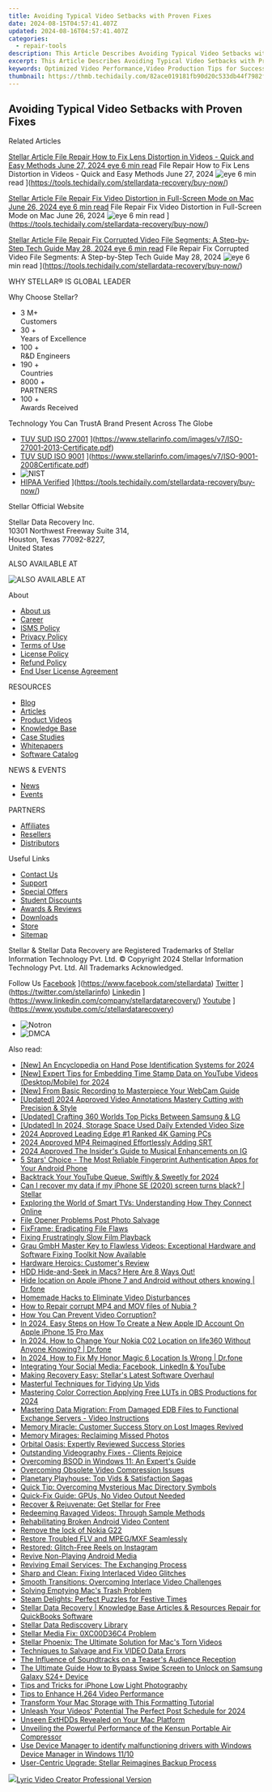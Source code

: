 ```yaml
---
title: Avoiding Typical Video Setbacks with Proven Fixes
date: 2024-08-15T04:57:41.407Z
updated: 2024-08-16T04:57:41.407Z
categories:
  - repair-tools
description: This Article Describes Avoiding Typical Video Setbacks with Proven Fixes
excerpt: This Article Describes Avoiding Typical Video Setbacks with Proven Fixes
keywords: Optimized Video Performance,Video Production Tips for Success,Enhancing Video Engagement Online,Proven Methods for Video Optimization,Avoiding Common Video Errors,Video SEO Strategies for Maximum Reach,Effective Fixes for Video Streaming Issues
thumbnail: https://thmb.techidaily.com/82ace019181fb90d20c533db44f7982f837c984d09bf52bb3d1445c9e89ae06d.jpg
---
```


## Avoiding Typical Video Setbacks with Proven Fixes

Related Articles

[Stellar Article File Repair  How to Fix Lens Distortion in Videos - Quick and Easy Methods June 27, 2024 eye 6 min read](https://www.stellarinfo.com/public/image/article/Quick-Ways-to-Fix-Video-Distortion-1618.jpg) File Repair  How to Fix Lens Distortion in Videos - Quick and Easy Methods June 27, 2024 ![eye](https://www.stellarinfo.com/public/newarticle/images/eye.png) 6 min read ](https://tools.techidaily.com/stellardata-recovery/buy-now/)

[Stellar Article File Repair  Fix Video Distortion in Full-Screen Mode on Mac June 26, 2024 eye 6 min read](https://www.stellarinfo.com/public/image/article/Quick-Ways-to-Fix-Video-Distortion-on-Mac-1617.jpg) File Repair  Fix Video Distortion in Full-Screen Mode on Mac June 26, 2024 ![eye](https://www.stellarinfo.com/public/newarticle/images/eye.png) 6 min read ](https://tools.techidaily.com/stellardata-recovery/buy-now/)

[Stellar Article File Repair  Fix Corrupted Video File Segments: A Step-by-Step Tech Guide May 28, 2024 eye 6 min read](https://www.stellarinfo.com/public/image/article/Fix-Corrupted-Video-File-Segments_A-Step-by-Step-Tech-Guide-1517.jpg) File Repair  Fix Corrupted Video File Segments: A Step-by-Step Tech Guide May 28, 2024 ![eye](https://www.stellarinfo.com/public/newarticle/images/eye.png) 6 min read ](https://tools.techidaily.com/stellardata-recovery/buy-now/)

 WHY STELLAR® IS GLOBAL LEADER

 Why Choose Stellar?

* 3  M+  
Customers
* 30 +  
Years of Excellence
* 100 +  
R&D Engineers
* 190 +  
Countries
* 8000 +  
PARTNERS
* 100 +  
Awards Received

 Technology You Can TrustA Brand Present Across The Globe

* [TUV SUD ISO 27001](https://www.stellarinfo.com/images/v7/tuv1.png) ](https://www.stellarinfo.com/images/v7/ISO-27001-2013-Certificate.pdf)
* [TUV SUD ISO 9001](https://www.stellarinfo.com/images/v7/tuv2.png) ](https://www.stellarinfo.com/images/v7/ISO-9001-2008Certificate.pdf)
* ![NIST](https://www.stellarinfo.com/images/v7/nist.png)
* [HIPAA Verified](https://www.stellarinfo.com/images/v7/hipa.png) ](https://tools.techidaily.com/stellardata-recovery/buy-now/)

 Stellar Official Website

 Stellar Data Recovery Inc.  
 10301 Northwest Freeway Suite 314,  
 Houston, Texas 77092-8227,  
 United States

 ALSO AVAILABLE AT

![ALSO AVAILABLE AT](https://www.stellarinfo.com/images/v7/Partners_logo_new.png)

 About

* [About us](https://tools.techidaily.com/stellardata-recovery/buy-now/)
* [Career](https://tools.techidaily.com/stellardata-recovery/buy-now/)
* [ISMS Policy](https://tools.techidaily.com/stellardata-recovery/buy-now/)
* [Privacy Policy](https://tools.techidaily.com/stellardata-recovery/buy-now/)
* [Terms of Use](https://tools.techidaily.com/stellardata-recovery/buy-now/)
* [License Policy](https://www.stellarinfo.com/software-licensing-usage.php)
* [Refund Policy](https://tools.techidaily.com/stellardata-recovery/buy-now/)
* [End User License Agreement](https://tools.techidaily.com/stellardata-recovery/buy-now/)

 RESOURCES

* [Blog](https://tools.techidaily.com/stellardata-recovery/buy-now/)
* [Articles](https://tools.techidaily.com/stellardata-recovery/buy-now/)
* [Product Videos](https://tools.techidaily.com/stellardata-recovery/buy-now/)
* [Knowledge Base](https://tools.techidaily.com/stellardata-recovery/buy-now/)
* [Case Studies](https://tools.techidaily.com/stellardata-recovery/buy-now/)
* [Whitepapers](https://tools.techidaily.com/stellardata-recovery/buy-now/)
* [Software Catalog](https://tools.techidaily.com/stellardata-recovery/buy-now/)

 NEWS & EVENTS

* [News](https://tools.techidaily.com/stellardata-recovery/buy-now/)
* [Events](https://www.stellarinfo.com/affiliate-summit/affiliate-summit.php)

 PARTNERS

* [Affiliates](https://tools.techidaily.com/stellardata-recovery/buy-now/)
* [Resellers](https://tools.techidaily.com/stellardata-recovery/buy-now/)
* [Distributors](https://tools.techidaily.com/stellardata-recovery/buy-now/)

 Useful Links

* [Contact Us](https://www.stellarinfo.com/contact/contact-us.php)
* [Support](https://tools.techidaily.com/stellardata-recovery/buy-now/)
* [Special Offers](https://tools.techidaily.com/stellardata-recovery/buy-now/)
* [Student Discounts](https://www.stellarinfo.com/student-discount/)
* [Awards & Reviews](https://tools.techidaily.com/stellardata-recovery/buy-now/)
* [Downloads](https://www.stellarinfo.com/download.php)
* [Store](https://tools.techidaily.com/stellardata-recovery/buy-now/)
* [Sitemap](https://www.stellarinfo.com/sitemap.php)

 Stellar & Stellar Data Recovery are Registered Trademarks of Stellar Information Technology Pvt. Ltd. © Copyright 2024 Stellar Information Technology Pvt. Ltd. All Trademarks Acknowledged.

Follow Us [Facebook](https://www.stellarinfo.com/Images/fb.png) ](https://www.facebook.com/stellardata) [Twitter](https://www.stellarinfo.com/Images/tw.png) ](https://twitter.com/stellarinfo) [Linkedin](https://www.stellarinfo.com/Images/in.png) ](https://www.linkedin.com/company/stellardatarecovery/) [Youtube](https://www.stellarinfo.com/newblacktheme/images/yt.png) ](https://www.youtube.com/c/stellardatarecovery)

* ![Notron](https://www.stellarinfo.com/images/v7/notron.png)
* ![DMCA](https://www.stellarinfo.com/images/v7/dmca.png)

<ins class="adsbygoogle"
     style="display:block"
     data-ad-format="autorelaxed"
     data-ad-client="ca-pub-7571918770474297"
     data-ad-slot="1223367746"></ins>



<ins class="adsbygoogle"
     style="display:block"
     data-ad-client="ca-pub-7571918770474297"
     data-ad-slot="8358498916"
     data-ad-format="auto"
     data-full-width-responsive="true"></ins>



<span class="atpl-alsoreadstyle">Also read:</span>
<div><ul>
<li><a href="https://fox-helps.techidaily.com/new-an-encyclopedia-on-hand-pose-identification-systems-for-2024/"><u>[New] An Encyclopedia on Hand Pose Identification Systems for 2024</u></a></li>
<li><a href="https://facebook-video-footage.techidaily.com/new-expert-tips-for-embedding-time-stamp-data-on-youtube-videos-desktopmobile-for-2024/"><u>[New] Expert Tips for Embedding Time Stamp Data on YouTube Videos (Desktop/Mobile) for 2024</u></a></li>
<li><a href="https://screen-recording.techidaily.com/new-from-basic-recording-to-masterpiece-your-webcam-guide/"><u>[New] From Basic Recording to Masterpiece  Your WebCam Guide</u></a></li>
<li><a href="https://screen-activity-recording.techidaily.com/updated-2024-approved-video-annotations-mastery-cutting-with-precision-and-style/"><u>[Updated] 2024 Approved  Video Annotations Mastery  Cutting with Precision & Style</u></a></li>
<li><a href="https://extra-hints.techidaily.com/updated-crafting-360-worlds-top-picks-between-samsung-and-lg/"><u>[Updated] Crafting 360 Worlds  Top Picks Between Samsung & LG</u></a></li>
<li><a href="https://vp-tips.techidaily.com/updated-in-2024-storage-space-used-daily-extended-video-size/"><u>[Updated] In 2024, Storage Space Used  Daily Extended Video Size</u></a></li>
<li><a href="https://extra-support.techidaily.com/2024-approved-leading-edge-1-ranked-4k-gaming-pcs/"><u>2024 Approved  Leading Edge  #1 Ranked 4K Gaming PCs</u></a></li>
<li><a href="https://article-tips.techidaily.com/2024-approved-mp4-reimagined-effortlessly-adding-srt/"><u>2024 Approved  MP4 Reimagined  Effortlessly Adding SRT</u></a></li>
<li><a href="https://instagram-video-recordings.techidaily.com/2024-approved-the-insiders-guide-to-musical-enhancements-on-ig/"><u>2024 Approved  The Insider's Guide to Musical Enhancements on IG</u></a></li>
<li><a href="https://os-tips.techidaily.com/5-stars-choice-the-most-reliable-fingerprint-authentication-apps-for-your-android-phone/"><u>5 Stars' Choice - The Most Reliable Fingerprint Authentication Apps for Your Android Phone</u></a></li>
<li><a href="https://youtube-web.techidaily.com/rack-your-youtube-queue-swiftly-and-sweetly-for-2024/"><u>Backtrack Your YouTube Queue, Swiftly & Sweetly for 2024</u></a></li>
<li><a href="https://phone-solutions.techidaily.com/can-i-recover-my-data-if-my-iphone-se-2020-screen-turns-black-stellar-by-stellar-data-recovery-ios-iphone-data-recovery/"><u>Can I recover my data if my iPhone SE (2020) screen turns black? | Stellar</u></a></li>
<li><a href="https://techtrends.techidaily.com/exploring-the-world-of-smart-tvs-understanding-how-they-connect-online/"><u>Exploring the World of Smart TVs: Understanding How They Connect Online</u></a></li>
<li><a href="https://data-wizards.techidaily.com/file-opener-problems-post-photo-salvage/"><u>File Opener Problems Post Photo Salvage</u></a></li>
<li><a href="https://data-wizards.techidaily.com/fixframe-eradicating-file-flaws/"><u>FixFrame: Eradicating File Flaws</u></a></li>
<li><a href="https://data-wizards.techidaily.com/fixing-frustratingly-slow-film-playback/"><u>Fixing Frustratingly Slow Film Playback</u></a></li>
<li><a href="https://data-wizards.techidaily.com/grau-gmbh-master-key-to-flawless-videos-exceptional-hardware-and-software-fixing-toolkit-now-available/"><u>Grau GmbH Master Key to Flawless Videos: Exceptional Hardware and Software Fixing Toolkit Now Available</u></a></li>
<li><a href="https://data-wizards.techidaily.com/hardware-heroics-customers-review/"><u>Hardware Heroics: Customer's Review</u></a></li>
<li><a href="https://data-wizards.techidaily.com/hdd-hide-and-seek-in-macs-here-are-8-ways-out/"><u>HDD Hide-and-Seek in Macs? Here Are 8 Ways Out!</u></a></li>
<li><a href="https://iphone-location.techidaily.com/hide-location-on-apple-iphone-7-and-android-without-others-knowing-drfone-by-drfone-virtual-ios/"><u>Hide location on Apple iPhone 7 and Android without others knowing | Dr.fone</u></a></li>
<li><a href="https://data-wizards.techidaily.com/homemade-hacks-to-eliminate-video-disturbances/"><u>Homemade Hacks to Eliminate Video Disturbances</u></a></li>
<li><a href="https://blog-min.techidaily.com/how-to-repair-corrupt-mp4-and-mov-files-of-nubia-by-stellar-video-repair-mobile-video-repair/"><u>How to Repair corrupt MP4 and MOV files of Nubia ?</u></a></li>
<li><a href="https://data-wizards.techidaily.com/how-you-can-prevent-video-corruption/"><u>How You Can Prevent Video Corruption?</u></a></li>
<li><a href="https://ios-unlock.techidaily.com/in-2024-easy-steps-on-how-to-create-a-new-apple-id-account-on-apple-iphone-15-pro-max-by-drfone-ios/"><u>In 2024, Easy Steps on How To Create a New Apple ID Account On Apple iPhone 15 Pro Max</u></a></li>
<li><a href="https://location-social.techidaily.com/in-2024-how-to-change-your-nokia-c02-location-on-life360-without-anyone-knowing-drfone-by-drfone-virtual-android/"><u>In 2024, How to Change Your Nokia C02 Location on life360 Without Anyone Knowing? | Dr.fone</u></a></li>
<li><a href="https://review-topics.techidaily.com/in-2024-how-to-fix-my-honor-magic-6-location-is-wrong-drfone-by-drfone-virtual-android/"><u>In 2024, How to Fix My Honor Magic 6 Location Is Wrong | Dr.fone</u></a></li>
<li><a href="https://data-wizards.techidaily.com/integrating-your-social-media-facebook-linkedin-and-youtube/"><u>Integrating Your Social Media: Facebook, LinkedIn & YouTube</u></a></li>
<li><a href="https://data-wizards.techidaily.com/making-recovery-easy-stellars-latest-software-overhaul/"><u>Making Recovery Easy: Stellar's Latest Software Overhaul</u></a></li>
<li><a href="https://data-wizards.techidaily.com/masterful-techniques-for-tidying-up-vids/"><u>Masterful Techniques for Tidying Up Vids</u></a></li>
<li><a href="https://extra-skills.techidaily.com/mastering-color-correction-applying-free-luts-in-obs-productions-for-2024/"><u>Mastering Color Correction  Applying Free LUTs in OBS Productions for 2024</u></a></li>
<li><a href="https://data-wizards.techidaily.com/mastering-data-migration-from-damaged-edb-files-to-functional-exchange-servers-video-instructions/"><u>Mastering Data Migration: From Damaged EDB Files to Functional Exchange Servers - Video Instructions</u></a></li>
<li><a href="https://data-wizards.techidaily.com/memory-miracle-customer-success-story-on-lost-images-revived/"><u>Memory Miracle: Customer Success Story on Lost Images Revived</u></a></li>
<li><a href="https://data-wizards.techidaily.com/memory-mirages-reclaiming-missed-photos/"><u>Memory Mirages: Reclaiming Missed Photos</u></a></li>
<li><a href="https://data-wizards.techidaily.com/orbital-oasis-expertly-reviewed-success-stories/"><u>Orbital Oasis: Expertly Reviewed Success Stories</u></a></li>
<li><a href="https://data-wizards.techidaily.com/outstanding-videography-fixes-clients-rejoice/"><u>Outstanding Videography Fixes - Clients Rejoice</u></a></li>
<li><a href="https://data-wizards.techidaily.com/overcoming-bsod-in-windows-11-an-experts-guide/"><u>Overcoming BSOD in Windows 11: An Expert's Guide</u></a></li>
<li><a href="https://data-wizards.techidaily.com/overcoming-obsolete-video-compression-issues/"><u>Overcoming Obsolete Video Compression Issues</u></a></li>
<li><a href="https://data-wizards.techidaily.com/planetary-playhouse-top-vids-and-satisfaction-sagas/"><u>Planetary Playhouse: Top Vids & Satisfaction Sagas</u></a></li>
<li><a href="https://data-wizards.techidaily.com/quick-tip-overcoming-mysterious-mac-directory-symbols/"><u>Quick Tip: Overcoming Mysterious Mac Directory Symbols</u></a></li>
<li><a href="https://graphic-issues.techidaily.com/quick-fix-guide-gpus-no-video-output-needed/"><u>Quick-Fix Guide: GPUs, No Video Output Needed</u></a></li>
<li><a href="https://data-wizards.techidaily.com/recover-and-rejuvenate-get-stellar-for-free/"><u>Recover & Rejuvenate: Get Stellar for Free</u></a></li>
<li><a href="https://data-wizards.techidaily.com/redeeming-ravaged-videos-through-sample-methods/"><u>Redeeming Ravaged Videos: Through Sample Methods</u></a></li>
<li><a href="https://data-wizards.techidaily.com/rehabilitating-broken-android-video-content/"><u>Rehabilitating Broken Android Video Content</u></a></li>
<li><a href="https://techidaily.com/remove-the-lock-of-nokia-g22-by-drfone-android-unlock-android-unlock/"><u>Remove the lock of Nokia G22</u></a></li>
<li><a href="https://data-wizards.techidaily.com/restore-troubled-flv-and-mpegmxf-seamlessly/"><u>Restore Troubled FLV and MPEG/MXF Seamlessly</u></a></li>
<li><a href="https://data-wizards.techidaily.com/restored-glitch-free-reels-on-instagram/"><u>Restored: Glitch-Free Reels on Instagram</u></a></li>
<li><a href="https://data-wizards.techidaily.com/revive-non-playing-android-media/"><u>Revive Non-Playing Android Media</u></a></li>
<li><a href="https://data-wizards.techidaily.com/reviving-email-services-the-exchanging-process/"><u>Reviving Email Services: The Exchanging Process</u></a></li>
<li><a href="https://data-wizards.techidaily.com/sharp-and-clean-fixing-interlaced-video-glitches/"><u>Sharp and Clean: Fixing Interlaced Video Glitches</u></a></li>
<li><a href="https://data-wizards.techidaily.com/smooth-transitions-overcoming-interlace-video-challenges/"><u>Smooth Transitions: Overcoming Interlace Video Challenges</u></a></li>
<li><a href="https://data-wizards.techidaily.com/solving-emptying-macs-trash-problem/"><u>Solving Emptying Mac's Trash Problem</u></a></li>
<li><a href="https://games-able.techidaily.com/steam-delights-perfect-puzzles-for-festive-times/"><u>Steam Delights: Perfect Puzzles for Festive Times</u></a></li>
<li><a href="https://data-wizards.techidaily.com/stellar-data-recovery-knowledge-base-articles-and-resources-repair-for-quickbooks-software/"><u>Stellar Data Recovery | Knowledge Base Articles & Resources Repair for QuickBooks Software</u></a></li>
<li><a href="https://data-wizards.techidaily.com/stellar-data-rediscovery-library/"><u>Stellar Data Rediscovery Library</u></a></li>
<li><a href="https://data-wizards.techidaily.com/stellar-media-fix-0xc00d36c4-problem/"><u>Stellar Media Fix: 0XC00D36C4 Problem</u></a></li>
<li><a href="https://data-wizards.techidaily.com/stellar-phoenix-the-ultimate-solution-for-macs-torn-videos/"><u>Stellar Phoenix: The Ultimate Solution for Mac's Torn Videos</u></a></li>
<li><a href="https://data-wizards.techidaily.com/techniques-to-salvage-and-fix-video-data-errors/"><u>Techniques to Salvage and Fix VIDEO Data Errors</u></a></li>
<li><a href="https://extra-hints.techidaily.com/the-influence-of-soundtracks-on-a-teasers-audience-reception/"><u>The Influence of Soundtracks on a Teaser's Audience Reception</u></a></li>
<li><a href="https://android-unlock.techidaily.com/the-ultimate-guide-how-to-bypass-swipe-screen-to-unlock-on-samsung-galaxy-s24plus-device-by-drfone-android/"><u>The Ultimate Guide How to Bypass Swipe Screen to Unlock on Samsung Galaxy S24+ Device</u></a></li>
<li><a href="https://extra-tips.techidaily.com/tips-and-tricks-for-iphone-low-light-photography/"><u>Tips and Tricks for iPhone Low Light Photography</u></a></li>
<li><a href="https://data-wizards.techidaily.com/tips-to-enhance-h264-video-performance/"><u>Tips to Enhance H.264 Video Performance</u></a></li>
<li><a href="https://data-wizards.techidaily.com/transform-your-mac-storage-with-this-formatting-tutorial/"><u>Transform Your Mac Storage with This Formatting Tutorial</u></a></li>
<li><a href="https://youtube-zero.techidaily.com/sh-your-videos-potential-the-perfect-post-schedule-for-2024/"><u>Unleash Your Videos' Potential  The Perfect Post Schedule for 2024</u></a></li>
<li><a href="https://data-wizards.techidaily.com/unseen-exthdds-revealed-on-your-mac-platform/"><u>Unseen ExtHDDs Revealed on Your Mac Platform</u></a></li>
<li><a href="https://buynow-tips.techidaily.com/unveiling-the-powerful-performance-of-the-kensun-portable-air-compressor/"><u>Unveiling the Powerful Performance of the Kensun Portable Air Compressor</u></a></li>
<li><a href="https://techidaily.com/use-device-manager-to-identify-malfunctioning-drivers-with-windows-device-manager-in-windows-1110-by-drivereasy-guide/"><u>Use Device Manager to identify malfunctioning drivers with Windows Device Manager in Windows 11/10</u></a></li>
<li><a href="https://data-wizards.techidaily.com/user-centric-upgrade-stellar-reimagines-backup-process/"><u>User-Centric Upgrade: Stellar Reimagines Backup Process</u></a></li>
</ul></div>

<!-- affiliate ads begin -->
<a href="https://secure.2checkout.com/order/checkout.php?PRODS=11224199&QTY=1&AFFILIATE=108875&CART=1"><img src="https://secure.avangate.com/images/merchant/e09fdffe648a30658a9657bbed7b2388/products/copy_boxshot_lyricvideo.png" border="0">Lyric Video Creator Professional Version</a>
<!-- affiliate ads end -->